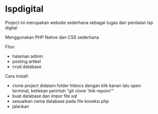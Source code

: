 # lspdigital

Project ini merupakan website sederhana sebagai tugas dari penilaian lsp digital

Menggunakan PHP Native dan CSS sederhana

Fitur:
- halaman admin
- posting artikel
- crud database

Cara install:
- clone project didalam folder htdocs dengan klik kanan lalu open terminal, ketikkan perintah "git clone 'link repoini'"
- buat database dan impor file sql
- sesuaikan nama database pada file koneksi.php
- jalankan
